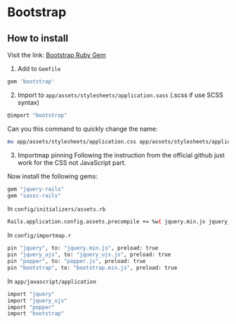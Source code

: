 # Bootstrap 
## How to install 
Visit the link: [Bootstrap Ruby Gem](https://github.com/twbs/bootstrap-rubygem) 

1. Add to `Gemfile`

```bash
gem 'bootstrap'
```

2. Import to `app/assets/stylesheets/application.sass` (.scss if use SCSS syntax)
```bash
@import "bootstrap"
```
Can you this command to quickly change the name:
```bash
mv app/assets/stylesheets/application.css app/assets/stylesheets/application.sass
```

3. Importmap pinning 
Following the instruction from the official github just work for the CSS not JavaScript part.

Now install the following gems:

```bash
gem "jquery-rails"
gem "sassc-rails"
```

In `config/initializers/assets.rb`

```bash
Rails.application.config.assets.precompile += %w( jquery.min.js jquery_ujs.js bootstrap.min.js popper.js )
```

In `config/importmap.r`

```bash
pin "jquery", to: "jquery.min.js", preload: true
pin "jquery_ujs", to: "jquery_ujs.js", preload: true
pin "popper", to: "popper.js", preload: true
pin "bootstrap", to: "bootstrap.min.js", preload: true
```

In `app/javascript/application`

```bash
import "jquery"
import "jquery_ujs"
import "popper"
import "bootstrap"
```
